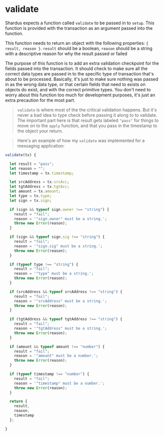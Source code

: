 # validate

Shardus expects a function called `validate` to be passed in to `setup`. This
function is provided with the transaction as an argument passed into the
function.

This function needs to return an object with the following properties: `{
result, reason }`. `result` should be a boolean, `reason` should be
a string with a descriptive reason for why the result passed or failed

The purpose of this function is to add an extra validation checkpoint for the
fields passed into the transaction. It should check to make sure all the
correct data types are passed in to the specific type of transaction that's
about to be processed. Basically, it's just to make sure nothing was passed in
as the wrong data type, or that certain fields that need to exists on objects
do exist, and with the correct primitive types. You don't need to worry about
this function too much for development purposes, it's just an extra precaution
for the most part.

> `validate` is where most of the the critical validation happens. But it's
> never a bad idea to type check before passing it along to to validate. The
> important part here is that result gets labeled `"pass"` for things to move
> on to the `apply` function, and that you pass in the timestamp to the object
> your return.

> Here's an example of how my `validate` was implemented for a messaging application:

```javascript
validate(tx) {

  let result = "pass";
  let reason = "";
  let timestamp = tx.timestamp;

  let srcAddress = tx.srcAcc;
  let tgtAddress = tx.tgtAcc;
  let amount = tx.amount;
  let type = tx.type;
  let sign = tx.sign;

  if (sign && typeof sign.owner !== "string") {
    result = "fail";
    reason = '"sign.owner" must be a string.';
    throw new Error(reason);
  }

  if (sign && typeof sign.sig !== "string") {
    result = "fail";
    reason = '"sign.sig" must be a string.';
    throw new Error(reason);
  }

  if (typeof type !== "string") {
    result = "fail";
    reason = '"type" must be a string.';
    throw new Error(reason);
  }

  if (srcAddress && typeof srcAddress !== "string") {
    result = "fail";
    reason = '"srcAddress" must be a string.';
    throw new Error(reason);
  }

  if (tgtAddress && typeof tgtAddress !== "string") {
    result = "fail";
    reason = '"tgtAddress" must be a string.';
    throw new Error(reason);
  }

  if (amount && typeof amount !== "number") {
    result = "fail";
    reason = '"amount" must be a number.';
    throw new Error(reason);
  }

  if (typeof timestamp !== "number") {
    result = "fail";
    reason = '"timestamp" must be a number.';
    throw new Error(reason);
  }

  return {
    result,
    reason,
    timestamp
  };

}
```

